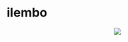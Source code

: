 # ilembo

<p align="center"> 
<img src="https://github.com/gahuileeee/ilembo/assets/141610403/9b173931-9093-4922-b43b-2a8c59aaad2b">
</p>
